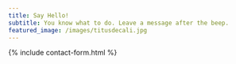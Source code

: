```yaml
---
title: Say Hello!
subtitle: You know what to do. Leave a message after the beep.
featured_image: /images/titusdecali.jpg
---
```


{% include contact-form.html %}



